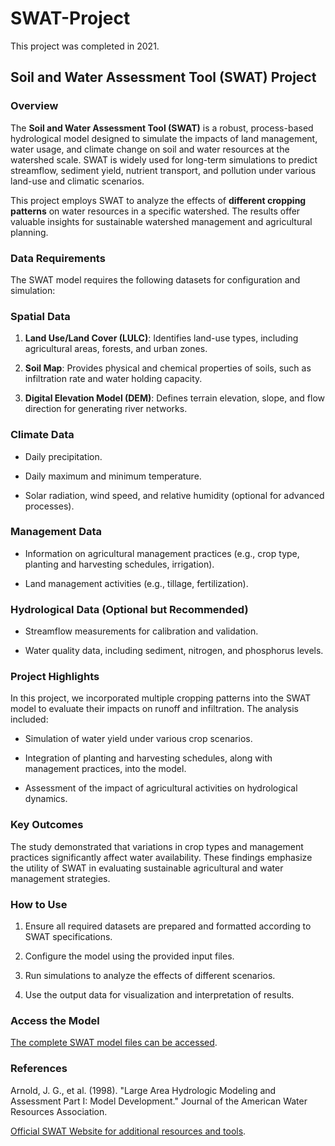 # SWAT-Project
This project was completed in 2021.
## Soil and Water Assessment Tool (SWAT) Project

### Overview

The **Soil and Water Assessment Tool (SWAT)** is a robust, process-based hydrological model designed to simulate the impacts of land management, water usage, and climate change on soil and water resources at the watershed scale. SWAT is widely used for long-term simulations to predict streamflow, sediment yield, nutrient transport, and pollution under various land-use and climatic scenarios.

This project employs SWAT to analyze the effects of **different cropping patterns** on water resources in a specific watershed. The results offer valuable insights for sustainable watershed management and agricultural planning.

### Data Requirements

The SWAT model requires the following datasets for configuration and simulation:

### Spatial Data

1. **Land Use/Land Cover (LULC)**: Identifies land-use types, including agricultural areas, forests, and urban zones.

2. **Soil Map**: Provides physical and chemical properties of soils, such as infiltration rate and water holding capacity.

3. **Digital Elevation Model (DEM)**: Defines terrain elevation, slope, and flow direction for generating river networks.

### Climate Data

* Daily precipitation.

* Daily maximum and minimum temperature.

* Solar radiation, wind speed, and relative humidity (optional for advanced processes).

### Management Data

* Information on agricultural management practices (e.g., crop type, planting and harvesting schedules, irrigation).

* Land management activities (e.g., tillage, fertilization).

### Hydrological Data (Optional but Recommended)

* Streamflow measurements for calibration and validation.

* Water quality data, including sediment, nitrogen, and phosphorus levels.

### Project Highlights

In this project, we incorporated multiple cropping patterns into the SWAT model to evaluate their impacts on runoff and infiltration. The analysis included:

* Simulation of water yield under various crop scenarios.

* Integration of planting and harvesting schedules, along with management practices, into the model.

* Assessment of the impact of agricultural activities on hydrological dynamics.

### Key Outcomes

The study demonstrated that variations in crop types and management practices significantly affect water availability. These findings emphasize the utility of SWAT in evaluating sustainable agricultural and water management strategies.

### How to Use

1. Ensure all required datasets are prepared and formatted according to SWAT specifications.

2. Configure the model using the provided input files.

3. Run simulations to analyze the effects of different scenarios.

4. Use the output data for visualization and interpretation of results.

### Access the Model

[The complete SWAT model files can be accessed](https://drive.google.com/file/d/1zPeSLG54mKF9aFns5FH6OmPaiT1SAm51/view?usp=drive_link ).

### References

Arnold, J. G., et al. (1998). "Large Area Hydrologic Modeling and Assessment Part I: Model Development." Journal of the American Water Resources Association.

[Official SWAT Website for additional resources and tools](https://swat.tamu.edu/).


